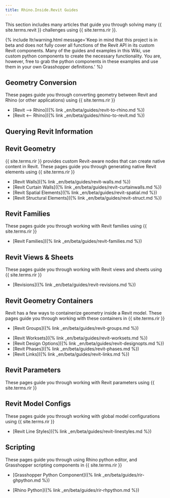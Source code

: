 ```yaml
---
title: Rhino.Inside.Revit Guides
---
```


This section includes many articles that guide you through solving many {{ site.terms.revit }} challenges using {{ site.terms.rir }}.

{% include ltr/warning.html message='Keep in mind that this project is in beta and does not fully cover all functions of the Revit API in its custom Revit components. Many of the guides and examples in this Wiki, use custom python components to create the necessary functionality. You are, however, free to grab the python components in these examples and use them in your own Grasshopper definitions.' %}

<!-- 10 -->
## Geometry Conversion

These pages guide you through converting geometry between Revit and Rhino (or other applications) using {{ site.terms.rir }}
- [Revit --> Rhino]({% link _en/beta/guides/revit-to-rhino.md %})
- [Revit <-- Rhino]({% link _en/beta/guides/rhino-to-revit.md %})

<!-- 20 -->
## Querying Revit Information

<!-- 30 -->
## Revit Geometry
{{ site.terms.rir }} provides custom Revit-aware nodes that can create native content in Revit. These pages guide you through generating native Revit elements using {{ site.terms.rir }}

- [Revit Walls]({% link _en/beta/guides/revit-walls.md %})
- [Revit Curtain Walls]({% link _en/beta/guides/revit-curtainwalls.md %})
- [Revit Spatial Elements]({% link _en/beta/guides/revit-spatial.md %})
- [Revit Structural Elements]({% link _en/beta/guides/revit-struct.md %})

<!-- 50 -->
## Revit Families
These pages guide you through working with Revit families using {{ site.terms.rir }}

- [Revit Families]({% link _en/beta/guides/revit-families.md %})

<!-- 60 -->
## Revit Views & Sheets
These pages guide you through working with Revit views and sheets using {{ site.terms.rir }}

- [Revisions]({% link _en/beta/guides/revit-revisions.md %})

<!-- 70 -->
## Revit Geometry Containers
Revit has a few ways to containerize geometry inside a Revit model. These pages guide you through working with these containers in {{ site.terms.rir }}

- [Revit Groups]({% link _en/beta/guides/revit-groups.md %})
<!-- add Assemblies -->
- [Revit Worksets]({% link _en/beta/guides/revit-worksets.md %})
- [Revit Design Options]({% link _en/beta/guides/revit-designopts.md %})
- [Revit Phases]({% link _en/beta/guides/revit-phases.md %})
- [Revit Links]({% link _en/beta/guides/revit-links.md %})

<!-- 80 -->
## Revit Parameters
These pages guide you through working with Revit parameters using {{ site.terms.rir }}

<!-- 90 -->
## Revit Model Configs
These pages guide you through working with global model configurations using {{ site.terms.rir }}

- [Revit Line Styles]({% link _en/beta/guides/revit-linestyles.md %})

## Scripting
<!-- 100 -->
These pages guide you through using Rhino python editor, and Grasshopper scripting components in {{ site.terms.rir }}

- [Grasshopper Python Component]({% link _en/beta/guides/rir-ghpython.md %})
<!-- add C# -->
- [Rhino Python]({% link _en/beta/guides/rir-rhpython.md %})
